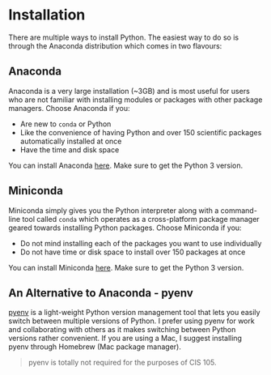 # Installation

There are multiple ways to install Python. The easiest way to do so is through the Anaconda distribution which comes in two flavours:

## Anaconda

Anaconda is a very large installation \(~3GB\) and is most useful for users who are not familiar with installing modules or packages with other package managers. Choose Anaconda if you:

* Are new to `conda` or Python
* Like the convenience of having Python and over 150 scientific packages automatically installed at once
* Have the time and disk space

You can install Anaconda [here](https://www.anaconda.com/distribution/#download-section). Make sure to get the Python 3 version.

## Miniconda

Miniconda simply gives you the Python interpreter along with a command-line tool called `conda` which operates as a cross-platform package manager geared towards installing Python packages. Choose Miniconda if you:

* Do not mind installing each of the packages you want to use individually
* Do not have time or disk space to install over 150 packages at once

You can install Miniconda [here](https://docs.conda.io/en/latest/miniconda.html). Make sure to get the Python 3 version.

## An Alternative to Anaconda - pyenv

[pyenv](https://github.com/pyenv/pyenv) is a light-weight Python version management tool that lets you easily switch between multiple versions of Python. I prefer using pyenv for work and collaborating with others as it makes switching between Python versions rather convenient. If you are using a Mac, I suggest installing pyenv through Homebrew \(Mac package manager\).

> pyenv is totally not required for the purposes of CIS 105.
